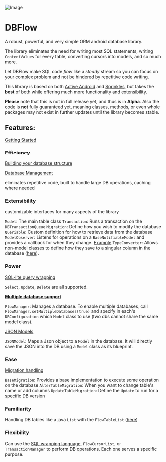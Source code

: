 ![Image](https://github.com/agrosner/DBFlow/blob/master/clear-river.jpg?raw=true)


DBFlow
======

A robust, powerful, and very simple ORM android database library.

The library eliminates the need for writing most SQL statements, writing ``ContentValues`` for every table, converting cursors into models, and so much more. 

Let DBFlow make SQL code _flow_ like a _steady_ stream so you can focus on your complex problem and not be hindered by repetitive code writing. 

This library is based on both [Active Android](https://github.com/pardom/ActiveAndroid) and [Sprinkles](https://github.com/emilsjolander/sprinkles), but takes the **best** of both while offering much more functionality and extensibility. 

**Please** note that this is not in full release yet, and thus is in **Alpha**. Also the code is **not** fully guaranteed yet, meaning classes, methods, or even whole packages may not exist in further updates until the library becomes stable.

## Features:

[Getting Started](https://github.com/agrosner/DBFlow/wiki/Getting-Started)

### Efficiency
[Building your database structure](https://github.com/agrosner/DBFlow/wiki/Building-your-database-structure)

[Database Management](https://github.com/agrosner/DBFlow/wiki/Database-Management)

eliminates repetitive code, built to handle large DB operations, caching where needed

### Extensibility
customizable interfaces for many aspects of the library

```Model```: The main table class
```Transaction```: Runs a transaction on the ```DBTransactionQueue```
```Migration```: Define how you wish to modify the database
```Queriable```: Custom definition for how to retrieve data from the database
```ModelObserver```: Listens for operations on a ```BaseNotifiableModel``` and provides a callback for when they change. [Example](https://github.com/agrosner/DBFlow/wiki/Observable-Models)
```TypeConverter```: Allows non-model classes to define how they save to a singular column in the database ([here](https://github.com/agrosner/DBFlow/wiki/Type-Conversion)).

### Power
[SQL-lite query wrapping](https://github.com/agrosner/DBFlow/wiki/Basic-Query-Wrapping)

```Select```, ```Update```, ```Delete``` are all supported.

[**Multiple database support**](https://github.com/agrosner/DBFlow/wiki/Multiple-Databases)

```FlowManager```: Manages a database. To enable multiple databases, call ```FlowManager.setMultipleDatabases(true)``` and specify in each's ```DBConfiguration``` which ```Model``` class to use (two dbs cannot share the same model class).

[JSON Models](https://github.com/agrosner/DBFlow/wiki/JSON-Models)

```JSONModel```: Maps a Json object to a ```Model``` in the database. It will directly save the JSON into the DB using a ```Model``` class as its blueprint.

### Ease
[Migration handling](https://github.com/agrosner/DBFlow/wiki/Migrations)

```BaseMigration```: Provides a base implementation to execute some operation on the database
```AlterTableMigration```: When you want to change table's name or add columns
```UpdateTableMigration```: Define the ```Update``` to run for a specific DB version

### Familiarity
Handling DB tables like a java ```List``` with the ```FlowTableList``` ([here](https://github.com/agrosner/DBFlow/wiki/Tables-as-Lists))

### Flexibility
Can use the [SQL wrapping language](https://github.com/agrosner/DBFlow/wiki/Basic-Query-Wrapping), ```FlowCursorList```, or ```TransactionManager``` to perform DB operations. Each one serves a specific purpose. 

